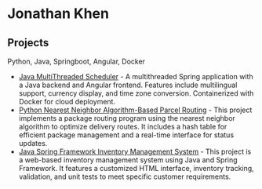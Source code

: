 <h1>Jonathan Khen</h1>

<h2>Projects</h2>
<p>Python, Java, Springboot, Angular, Docker</p>

<ul>
    <li><a href="https://github.com/Jonathankhen/Java-MultiThreaded-Scheduler">Java MultiThreaded Scheduler</a> - A multithreaded Spring application with a Java backend and Angular frontend. Features include multilingual support, currency display, and time zone conversion. Containerized with Docker for cloud deployment.</li>
  <li><a href="https://github.com/Jonathankhen/Nearest-Neighbor-Algorithm-Based-Parcel-Routing">Python Nearest Neighbor Algorithm-Based Parcel Routing</a> - This project implements a package routing program using the nearest neighbor algorithm to optimize delivery routes. It includes a hash table for efficient package management and a real-time interface for status updates.</li>
  <li> <a href="https://github.com/Jonathankhen/Spring-Framework-Inventory-Management-System">Java Spring Framework Inventory Management System</a> 
- This project is a web-based inventory management system using Java and Spring Framework. It features a customized HTML interface, inventory tracking, validation, and unit tests to meet specific customer requirements.</li>

